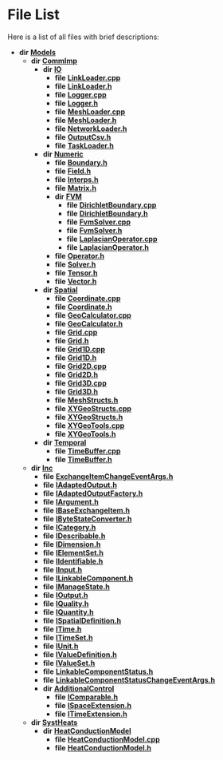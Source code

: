 
# File List

Here is a list of all files with brief descriptions:


* **dir** [**Models**](dir_22305cb0964bbe63c21991dd2265ce48.md)     
    * **dir** [**CommImp**](dir_6202b98a8704f42b1ea358646461643f.md)     
        * **dir** [**IO**](dir_3b1940e7bde9c1f91eabae8dc723b4f2.md)     
            * **file** [**LinkLoader.cpp**](_link_loader_8cpp.md)     
            * **file** [**LinkLoader.h**](_link_loader_8h.md)     
            * **file** [**Logger.cpp**](_logger_8cpp.md)     
            * **file** [**Logger.h**](_logger_8h.md)     
            * **file** [**MeshLoader.cpp**](_mesh_loader_8cpp.md)     
            * **file** [**MeshLoader.h**](_mesh_loader_8h.md)     
            * **file** [**NetworkLoader.h**](_network_loader_8h.md)     
            * **file** [**OutputCsv.h**](_output_csv_8h.md)     
            * **file** [**TaskLoader.h**](_task_loader_8h.md)     
        * **dir** [**Numeric**](dir_a0ece07902893bffce0f747cc8ee06c8.md)     
            * **file** [**Boundary.h**](_boundary_8h.md)     
            * **file** [**Field.h**](_field_8h.md)     
            * **file** [**Interps.h**](_interps_8h.md) 
            * **file** [**Matrix.h**](_matrix_8h.md)     
            * **dir** [**FVM**](dir_ce9212301f8d93e5246dd812df0f37fe.md)     
                * **file** [**DirichletBoundary.cpp**](_dirichlet_boundary_8cpp.md)     
                * **file** [**DirichletBoundary.h**](_dirichlet_boundary_8h.md)     
                * **file** [**FvmSolver.cpp**](_fvm_solver_8cpp.md)     
                * **file** [**FvmSolver.h**](_fvm_solver_8h.md)     
                * **file** [**LaplacianOperator.cpp**](_laplacian_operator_8cpp.md)     
                * **file** [**LaplacianOperator.h**](_laplacian_operator_8h.md)     
            * **file** [**Operator.h**](_operator_8h.md)     
            * **file** [**Solver.h**](_solver_8h.md)     
            * **file** [**Tensor.h**](_tensor_8h.md)     
            * **file** [**Vector.h**](_vector_8h.md)     
        * **dir** [**Spatial**](dir_47a0bcc12c466f07097ed8db741700fa.md)     
            * **file** [**Coordinate.cpp**](_coordinate_8cpp.md)     
            * **file** [**Coordinate.h**](_coordinate_8h.md)     
            * **file** [**GeoCalculator.cpp**](_geo_calculator_8cpp.md)     
            * **file** [**GeoCalculator.h**](_geo_calculator_8h.md)     
            * **file** [**Grid.cpp**](_grid_8cpp.md)     
            * **file** [**Grid.h**](_grid_8h.md)     
            * **file** [**Grid1D.cpp**](_grid1_d_8cpp.md)     
            * **file** [**Grid1D.h**](_grid1_d_8h.md)     
            * **file** [**Grid2D.cpp**](_grid2_d_8cpp.md)     
            * **file** [**Grid2D.h**](_grid2_d_8h.md)     
            * **file** [**Grid3D.cpp**](_grid3_d_8cpp.md)     
            * **file** [**Grid3D.h**](_grid3_d_8h.md)     
            * **file** [**MeshStructs.h**](_mesh_structs_8h.md)     
            * **file** [**XYGeoStructs.cpp**](_x_y_geo_structs_8cpp.md)     
            * **file** [**XYGeoStructs.h**](_x_y_geo_structs_8h.md)     
            * **file** [**XYGeoTools.cpp**](_x_y_geo_tools_8cpp.md)     
            * **file** [**XYGeoTools.h**](_x_y_geo_tools_8h.md)     
        * **dir** [**Temporal**](dir_ffb56fa5fbb3b89fb2d1e87d90c0c2f7.md)     
            * **file** [**TimeBuffer.cpp**](_time_buffer_8cpp.md)     
            * **file** [**TimeBuffer.h**](_time_buffer_8h.md)     
    * **dir** [**Inc**](dir_e48a3e9a07fc2444cdac51c67822643f.md)     
        * **file** [**ExchangeItemChangeEventArgs.h**](_exchange_item_change_event_args_8h.md)     
        * **file** [**IAdaptedOutput.h**](_i_adapted_output_8h.md)     
        * **file** [**IAdaptedOutputFactory.h**](_i_adapted_output_factory_8h.md)     
        * **file** [**IArgument.h**](_i_argument_8h.md)     
        * **file** [**IBaseExchangeItem.h**](_i_base_exchange_item_8h.md)     
        * **file** [**IByteStateConverter.h**](_i_byte_state_converter_8h.md)     
        * **file** [**ICategory.h**](_i_category_8h.md)     
        * **file** [**IDescribable.h**](_i_describable_8h.md)     
        * **file** [**IDimension.h**](_i_dimension_8h.md)     
        * **file** [**IElementSet.h**](_i_element_set_8h.md)     
        * **file** [**IIdentifiable.h**](_i_identifiable_8h.md)     
        * **file** [**IInput.h**](_i_input_8h.md)     
        * **file** [**ILinkableComponent.h**](_i_linkable_component_8h.md)     
        * **file** [**IManageState.h**](_i_manage_state_8h.md)     
        * **file** [**IOutput.h**](_i_output_8h.md)     
        * **file** [**IQuality.h**](_i_quality_8h.md)     
        * **file** [**IQuantity.h**](_i_quantity_8h.md)     
        * **file** [**ISpatialDefinition.h**](_i_spatial_definition_8h.md)     
        * **file** [**ITime.h**](_i_time_8h.md)     
        * **file** [**ITimeSet.h**](_i_time_set_8h.md)     
        * **file** [**IUnit.h**](_i_unit_8h.md)     
        * **file** [**IValueDefinition.h**](_i_value_definition_8h.md)     
        * **file** [**IValueSet.h**](_i_value_set_8h.md)     
        * **file** [**LinkableComponentStatus.h**](_linkable_component_status_8h.md)     
        * **file** [**LinkableComponentStatusChangeEventArgs.h**](_linkable_component_status_change_event_args_8h.md)     
        * **dir** [**AdditionalControl**](dir_f42854fb7a47e961c6b84a97d295c858.md)     
            * **file** [**IComparable.h**](_i_comparable_8h.md)     
            * **file** [**ISpaceExtension.h**](_i_space_extension_8h.md)     
            * **file** [**ITimeExtension.h**](_i_time_extension_8h.md)     
    * **dir** [**SystHeats**](dir_a73574e9fd225504e8a3c322dcb45030.md)     
        * **dir** [**HeatConductionModel**](dir_598ce1e743ead5e92cc84cac2af27086.md)     
            * **file** [**HeatConductionModel.cpp**](_heat_conduction_model_8cpp.md)     
            * **file** [**HeatConductionModel.h**](_heat_conduction_model_8h.md)     

